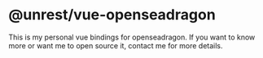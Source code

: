 # @unrest/vue-openseadragon

This is my personal vue bindings for openseadragon. If you want to know more or want me to open source it, contact me for more details.